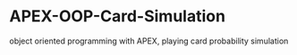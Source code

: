 # APEX-OOP-Card-Simulation
object oriented programming with APEX, playing card probability simulation

